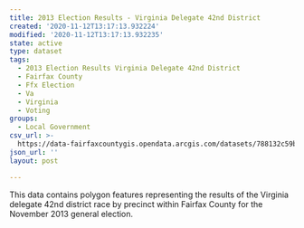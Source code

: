 ```yaml
---
title: 2013 Election Results - Virginia Delegate 42nd District
created: '2020-11-12T13:17:13.932224'
modified: '2020-11-12T13:17:13.932235'
state: active
type: dataset
tags:
  - 2013 Election Results Virginia Delegate 42nd District
  - Fairfax County
  - Ffx Election
  - Va
  - Virginia
  - Voting
groups:
  - Local Government
csv_url: >-
  https://data-fairfaxcountygis.opendata.arcgis.com/datasets/788132c59b29482cbf3034e0098c20a2_28.csv?outSR=%7B%22latestWkid%22%3A4269%2C%22wkid%22%3A4269%7D
json_url: ''
layout: post

---
```

This data contains polygon features representing the results of the Virginia delegate 42nd district race by precinct within Fairfax County for the November 2013 general election.
